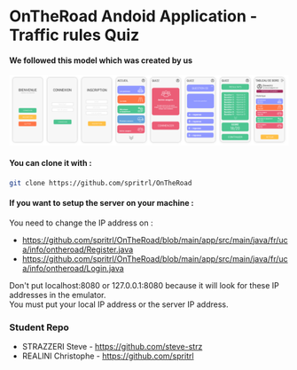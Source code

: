 # OnTheRoad Andoid Application - Traffic rules Quiz

#### We followed this model which was created by us
![alt text](./mockup.png)

#### You can clone it with :
```sh
git clone https://github.com/spritrl/OnTheRoad
```

#### If you want to setup the server on your machine :
You need to change the IP address on :
- https://github.com/spritrl/OnTheRoad/blob/main/app/src/main/java/fr/uca/info/ontheroad/Register.java
- https://github.com/spritrl/OnTheRoad/blob/main/app/src/main/java/fr/uca/info/ontheroad/Login.java

Don't put localhost:8080 or 127.0.0.1:8080 because it will look for these IP addresses in the emulator.\
You must put your local IP address or the server IP address.

### Student Repo
- STRAZZERI Steve - https://github.com/steve-strz
- REALINI Christophe - https://github.com/spritrl